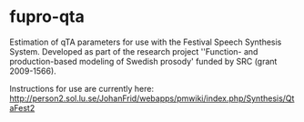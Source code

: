 # fupro-qta
Estimation of qTA parameters for use with the Festival Speech Synthesis System. Developed as part of the research project ''Function- and production-based modeling of Swedish prosody' funded by SRC (grant 2009-1566).

Instructions for use are currently here: http://person2.sol.lu.se/JohanFrid/webapps/pmwiki/index.php/Synthesis/QtaFest2
